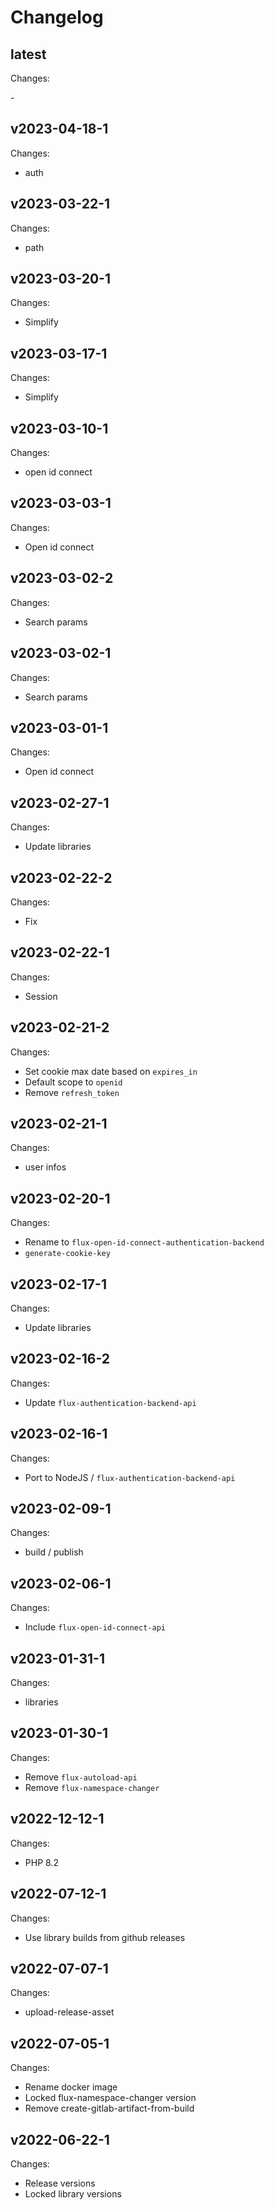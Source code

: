 # Changelog

## latest

Changes:

\-

## v2023-04-18-1

Changes:

- auth

## v2023-03-22-1

Changes:

- path

## v2023-03-20-1

Changes:

- Simplify

## v2023-03-17-1

Changes:

- Simplify

## v2023-03-10-1

Changes:

- open id connect

## v2023-03-03-1

Changes:

- Open id connect

## v2023-03-02-2

Changes:

- Search params

## v2023-03-02-1

Changes:

- Search params

## v2023-03-01-1

Changes:

- Open id connect

## v2023-02-27-1

Changes:

- Update libraries

## v2023-02-22-2

Changes:

- Fix

## v2023-02-22-1

Changes:

- Session

## v2023-02-21-2

Changes:

- Set cookie max date based on `expires_in`
- Default scope to `openid`
- Remove `refresh_token`

## v2023-02-21-1

Changes:

- user infos

## v2023-02-20-1

Changes:

- Rename to `flux-open-id-connect-authentication-backend`
- `generate-cookie-key`

## v2023-02-17-1

Changes:

- Update libraries

## v2023-02-16-2

Changes:

- Update `flux-authentication-backend-api`

## v2023-02-16-1

Changes:

- Port to NodeJS / `flux-authentication-backend-api`

## v2023-02-09-1

Changes:

- build / publish

## v2023-02-06-1

Changes:

- Include `flux-open-id-connect-api`

## v2023-01-31-1

Changes:

- libraries

## v2023-01-30-1

Changes:

- Remove `flux-autoload-api`
- Remove `flux-namespace-changer`

## v2022-12-12-1

Changes:

- PHP 8.2

## v2022-07-12-1

Changes:

- Use library builds from github releases

## v2022-07-07-1

Changes:

- upload-release-asset

## v2022-07-05-1

Changes:

- Rename docker image
- Locked flux-namespace-changer version
- Remove create-gitlab-artifact-from-build

## v2022-06-22-1

Changes:

- Release versions
- Locked library versions
